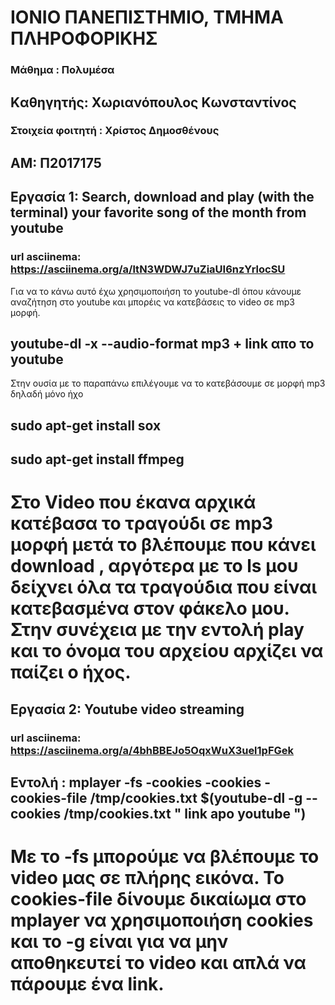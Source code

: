 # ΙΟΝΙΟ ΠΑΝΕΠΙΣΤΗΜΙΟ, ΤΜΗΜΑ ΠΛΗΡΟΦΟΡΙΚΗΣ 
### Μάθημα : Πολυμέσα
## Kαθηγητής: Χωριανόπουλος Κωνσταντίνος 

### Στοιχεία φοιτητή : Χρίστος Δημοσθένους
## ΑΜ: Π2017175 

## Eργασία 1: Search, download and play (with the terminal) your favorite song of the month from youtube

### url asciinema: https://asciinema.org/a/ltN3WDWJ7uZiaUI6nzYrlocSU
 Για να το κάνω αυτό έχω χρησιμοποιήση το youtube-dl όπου κάνουμε αναζήτηση στο youtube και μπορέις να κατεβάσεις το video σε mp3 μορφή.
## youtube-dl -x --audio-format mp3 + link απο το youtube
 Στην ουσία με το παραπάνω επιλέγουμε να το κατεβάσουμε σε μορφή mp3 δηλαδή μόνο ήχο
 
 ## sudo apt-get install sox
 ## sudo apt-get install ffmpeg
 
 # Στο Video που έκανα αρχικά κατέβασα το τραγούδι σε mp3 μορφή μετά το βλέπουμε που κάνει download , αργότερα με το ls μου δείχνει όλα τα τραγούδια που είναι κατεβασμένα στον φάκελο μου. Στην συνέχεια με την εντολή play και το όνομα του αρχείου αρχίζει να παίζει ο ήχος.  
  
## Εργασία 2: Youtube video streaming 

### url asciinema: https://asciinema.org/a/4bhBBEJo5OqxWuX3uel1pFGek
## Εντολή : mplayer -fs -cookies -cookies -cookies-file /tmp/cookies.txt $(youtube-dl -g --cookies /tmp/cookies.txt " link apo youtube ")
# Με το -fs μπορούμε να βλέπουμε το video μας σε πλήρης εικόνα. To cookies-file δίνουμε δικαίωμα στο mplayer να χρησιμοποιήση cookies και το  -g είναι για να μην αποθηκευτεί το video και απλά να πάρουμε ένα link.
